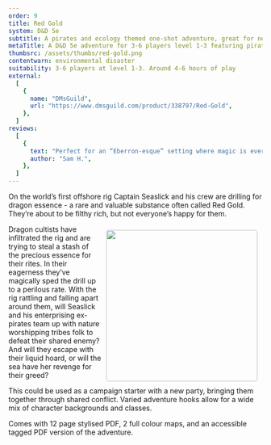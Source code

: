 ```yaml
---
order: 9
title: Red Gold
system: D&D 5e
subtitle: A pirates and ecology themed one-shot adventure, great for new players
metaTitle: A D&D 5e adventure for 3-6 players level 1-3 featuring pirates and eco warrior druids
thumbsrc: /assets/thumbs/red-gold.png
contentwarn: environmental disaster
suitability: 3-6 players at level 1-3. Around 4-6 hours of play
external:
  [
    {
      name: "DMsGuild",
      url: "https://www.dmsguild.com/product/338797/Red-Gold",
    },
  ]
reviews:
  [
    {
      text: "Perfect for an “Eberron-esque” setting where magic is everywhere, Red Gold is one of the more intriguing scenarios that I’ve seen... very easy to pick up and play with very little preparation.",
      author: "Sam H.",
    },
  ]
---
```


<p>
    On the world’s first offshore rig Captain Seaslick and his crew are drilling for dragon essence - a rare and valuable substance often called Red Gold. They’re about to be filthy rich, but not everyone’s happy for them.
</p>
<p>
    <img src="/assets/images/red-gold/map.png" style="width:300px;float:right;margin:10px;border-radius:4px;">
    Dragon cultists have infiltrated the rig and are trying to steal a stash of the precious essence for their rites. In their eagerness they’ve magically sped the drill up to a perilous rate. With the rig rattling and falling apart around them, will Seaslick and his enterprising ex-pirates team up with nature worshipping tribes folk to defeat their shared enemy? And will they escape with their liquid hoard, or will the sea have her revenge for their greed?
</p>
<p>
    This could be used as a campaign starter with a new party, bringing them together through shared conflict. Varied adventure hooks allow for a wide mix of character backgrounds and classes.
</p>
<p>
   Comes with 12 page stylised PDF, 2 full colour maps, and an accessible tagged PDF version of the adventure.
</p>
